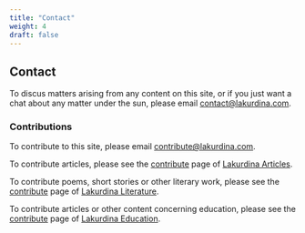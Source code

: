```yaml
---
title: "Contact"
weight: 4
draft: false
---
```


## Contact
To discus matters arising from any content on this site, or if you just want a chat about any matter under the sun, please email contact@lakurdina.com.  
  

### Contributions  
To contribute to this site, please email contribute@lakurdina.com.

To contribute articles, please see the [contribute](https://articles.lakurdina.com/contribute) page of [Lakurdina Articles](https://articles.lakurdina.com/).

To contribute poems, short stories or other literary work, please see the [contribute](https://literature.lakurdina.com/contribute) page of [Lakurdina Literature](https://literature.lakurdina.com/).

To contribute articles or other content concerning education, please see the [contribute](https://education.lakurdina.com/contribute) page of [Lakurdina Education](https://education.lakurdina.com/).

